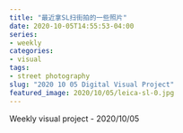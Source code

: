 ```yaml
---
title: "最近拿SL扫街拍的一些照片"
date: 2020-10-05T14:55:53-04:00
series:
- weekly
categories:
- visual
tags:
- street photography
slug: "2020 10 05 Digital Visual Project"
featured_image: 2020/10/05/leica-sl-0.jpg
---
```


Weekly visual project - 2020/10/05
<!--more-->
<!--toc-->
